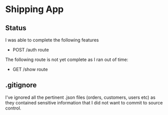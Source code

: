 # Shipping App

## Status

I was able to complete the following features

- POST /auth route

The following route is not yet complete as I ran out of time: 

- GET /show route

## .gitignore

I've ignored all the pertinent .json files (orders, customers, users etc) as they contained sensitive information that I did not want to commit to source control. 

